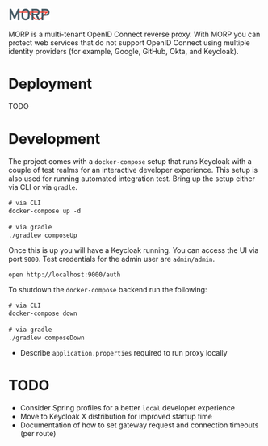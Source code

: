 ![MORP](morp.svg)

MORP is a multi-tenant OpenID Connect reverse proxy. With MORP you can protect web services that do not support OpenID
Connect using multiple identity providers (for example, Google, GitHub, Okta, and Keycloak).

# Deployment

TODO

# Development

The project comes with a `docker-compose` setup that runs Keycloak with a couple of test realms for an interactive
developer experience. This setup is also used for running automated integration test.
Bring up the setup either via CLI or via `gradle`.

```shell
# via CLI
docker-compose up -d 

# via gradle
./gradlew composeUp
```

Once this is up you will have a Keycloak running. You can access the UI via port `9000`. Test credentials for the 
admin user are `admin/admin`.

```shell
open http://localhost:9000/auth
```

To shutdown the `docker-compose` backend run the following:

```shell
# via CLI
docker-compose down

# via gradle
./gradlew composeDown
```

* Describe `application.properties` required to run proxy locally

# TODO

* Consider Spring profiles for a better `local` developer experience
* Move to Keycloak X distribution for improved startup time
* Documentation of how to set gateway request and connection timeouts (per route)
